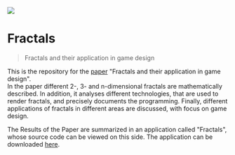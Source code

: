 ![](Ressources/Socialimage%20(2).png)

# Fractals

> Fractals and their application in game design

This is the repository for the [paper](https://github.com/srpnt3/Fractals/raw/master/Ressources/Fraktale%20und%20ihre%20Anwendung%20im%20Game-Design.pdf) "Fractals and their application in game design".<br>
In the paper different 2-, 3- and n-dimensional fractals are mathematically described.
In addition, it analyses different technologies, that are used to render fractals, and precisely documents the programming.
Finally, different applications of fractals in different areas are discussed, with focus on game design.

The Results of the Paper are summarized in an application called "Fractals", whose source code can be viewed on this side.
The application can be downloaded [here](https://github.com/srpnt3/Fractals/releases).